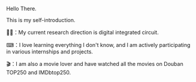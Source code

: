 Hello There. 

This is my self-introduction.


👨‍🎓：My current research direction is digital integrated circuit.


⌨：I love learning everything I don't know, and I am actively participating in various internships and projects.


🎬：I am also a movie lover and have watched all the movies on Douban TOP250 and IMDbtop250.
